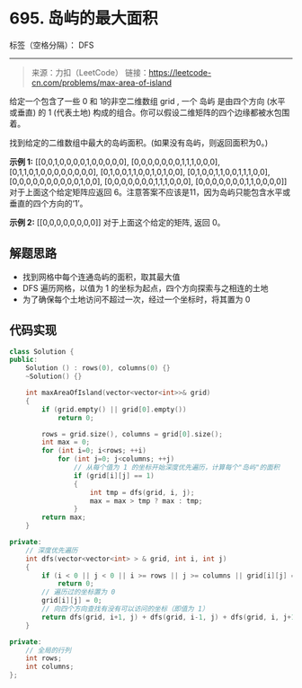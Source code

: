 ﻿# 695. 岛屿的最大面积

标签（空格分隔）： DFS

---
> 来源：力扣（LeetCode）
链接：https://leetcode-cn.com/problems/max-area-of-island

给定一个包含了一些 0 和 1的非空二维数组 grid , 一个 岛屿 是由四个方向 (水平或垂直) 的 1 (代表土地) 构成的组合。你可以假设二维矩阵的四个边缘都被水包围着。

找到给定的二维数组中最大的岛屿面积。(如果没有岛屿，则返回面积为0。)

**示例 1:**
[[0,0,1,0,0,0,0,1,0,0,0,0,0],
 [0,0,0,0,0,0,0,1,1,1,0,0,0],
 [0,1,1,0,1,0,0,0,0,0,0,0,0],
 [0,1,0,0,1,1,0,0,1,0,1,0,0],
 [0,1,0,0,1,1,0,0,1,1,1,0,0],
 [0,0,0,0,0,0,0,0,0,0,1,0,0],
 [0,0,0,0,0,0,0,1,1,1,0,0,0],
 [0,0,0,0,0,0,0,1,1,0,0,0,0]]
对于上面这个给定矩阵应返回 6。注意答案不应该是11，因为岛屿只能包含水平或垂直的四个方向的‘1’。

**示例 2:**
[[0,0,0,0,0,0,0,0]]
对于上面这个给定的矩阵, 返回 0。

## 解题思路
* 找到网格中每个连通岛屿的面积，取其最大值
* DFS 遍历网格，以值为 1 的坐标为起点，四个方向探索与之相连的土地
* 为了确保每个土地访问不超过一次，经过一个坐标时，将其置为 0

## 代码实现
```Cpp
class Solution {
public:
    Solution () : rows(0), columns(0) {}
    ~Solution() {}

    int maxAreaOfIsland(vector<vector<int>>& grid) 
    {
        if (grid.empty() || grid[0].empty())
            return 0;

        rows = grid.size(), columns = grid[0].size();
        int max = 0;
        for (int i=0; i<rows; ++i)
            for (int j=0; j<columns; ++j)
                // 从每个值为 1 的坐标开始深度优先遍历，计算每个"岛屿"的面积
                if (grid[i][j] == 1)
                {
                    int tmp = dfs(grid, i, j);
                    max = max > tmp ? max : tmp;
                }
        return max;
    }

private:
    // 深度优先遍历
    int dfs(vector<vector<int> > & grid, int i, int j)
    {
        if (i < 0 || j < 0 || i >= rows || j >= columns || grid[i][j] == 0)
            return 0;
        // 遍历过的坐标置为 0   
        grid[i][j] = 0;
        // 向四个方向查找有没有可以访问的坐标（即值为 1）
        return dfs(grid, i+1, j) + dfs(grid, i-1, j) + dfs(grid, i, j+1) + dfs(grid, i, j-1) + 1;
    }

private:
    // 全局的行列
    int rows;
    int columns;
};
```



